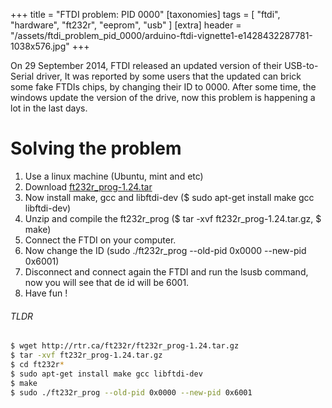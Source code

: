 +++
title = "FTDI problem: PID 0000"
[taxonomies]
tags = [ "ftdi", "hardware", "ft232r", "eeprom", "usb" ]
[extra]
header = "/assets/ftdi_problem_pid_0000/arduino-ftdi-vignette1-e1428432287781-1038x576.jpg"
+++

On 29 September 2014, FTDI released an updated version of their USB-to-Serial driver, It was reported by some users that the updated can brick some fake FTDIs chips, by changing their ID to 0000\. After some time, the windows update the version of the drive, now this problem is happening a lot in the last days.

<!-- more -->

# Solving the problem

1.  Use a linux machine (Ubuntu, mint and etc)
2.  Download [ft232r_prog-1.24.tar](http://rtr.ca/ft232r/ft232r_prog-1.24.tar.gz)
3.  Now install make, gcc and libftdi-dev ($ sudo apt-get install make gcc libftdi-dev)
4.  Unzip and compile the ft232r_prog ($ tar -xvf ft232r_prog-1.24.tar.gz, $ make)
5.  Connect the FTDI on your computer.
6.  Now change the ID (sudo ./ft232r_prog --old-pid 0x0000 --new-pid 0x6001)
7.  Disconnect and connect again the FTDI and run the lsusb command, now you will see that de id will be 6001.
8.  Have fun !

###### TLDR

```sh
$ wget http://rtr.ca/ft232r/ft232r_prog-1.24.tar.gz
$ tar -xvf ft232r_prog-1.24.tar.gz
$ cd ft232r*
$ sudo apt-get install make gcc libftdi-dev
$ make
$ sudo ./ft232r_prog --old-pid 0x0000 --new-pid 0x6001
```
